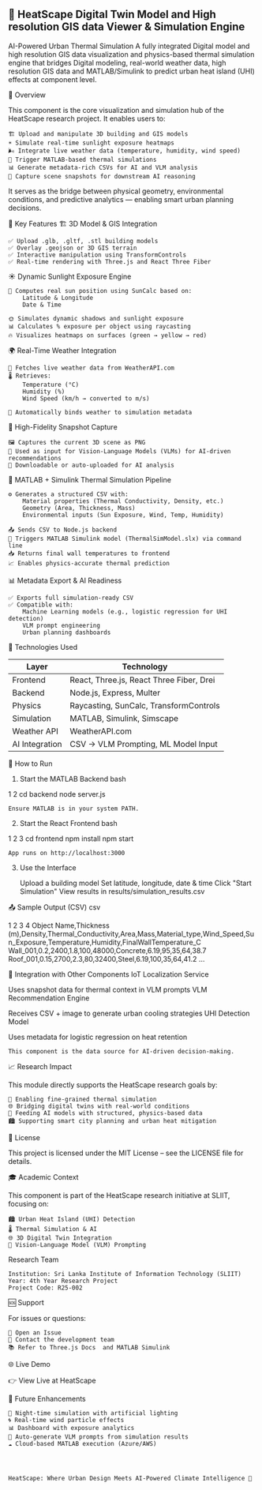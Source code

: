 ## 🌇 HeatScape Digital Twin Model and High resolution GIS data Viewer & Simulation Engine

AI-Powered Urban Thermal Simulation
A fully integrated Digital model and high resolution GIS data visualization and physics-based thermal simulation engine that bridges Digital modeling, real-world weather data, high resolution GIS data and MATLAB/Simulink to predict urban heat island (UHI) effects at component level. 

🌟 Overview 

This component is the core visualization and simulation hub of the HeatScape research project. It enables users to: 

    🏗️ Upload and manipulate 3D building and GIS models
    ☀️ Simulate real-time sunlight exposure heatmaps
    🌬️ Integrate live weather data (temperature, humidity, wind speed)
    🧪 Trigger MATLAB-based thermal simulations
    📊 Generate metadata-rich CSVs for AI and VLM analysis
    📸 Capture scene snapshots for downstream AI reasoning
     

It serves as the bridge between physical geometry, environmental conditions, and predictive analytics — enabling smart urban planning decisions. 
 
🚀 Key Features 
🏗️ 3D Model & GIS Integration 

    ✅ Upload .glb, .gltf, .stl building models
    ✅ Overlay .geojson or 3D GIS terrain
    ✅ Interactive manipulation using TransformControls
    ✅ Real-time rendering with Three.js and React Three Fiber
     

☀️ Dynamic Sunlight Exposure Engine 

    🔅 Computes real sun position using SunCalc based on:
        Latitude & Longitude
        Date & Time
         
    🌞 Simulates dynamic shadows and sunlight exposure
    📊 Calculates % exposure per object using raycasting
    🔥 Visualizes heatmaps on surfaces (green → yellow → red)
     

🌍 Real-Time Weather Integration 

    📡 Fetches live weather data from WeatherAPI.com 
    🌡️ Retrieves:
        Temperature (°C)
        Humidity (%)
        Wind Speed (km/h → converted to m/s)
         
    🔄 Automatically binds weather to simulation metadata
     

📸 High-Fidelity Snapshot Capture 

    🖼️ Captures the current 3D scene as PNG
    🎯 Used as input for Vision-Language Models (VLMs) for AI-driven recommendations
    💾 Downloadable or auto-uploaded for AI analysis
     

🧪 MATLAB + Simulink Thermal Simulation Pipeline 

    ⚙️ Generates a structured CSV with:
        Material properties (Thermal Conductivity, Density, etc.)
        Geometry (Area, Thickness, Mass)
        Environmental inputs (Sun Exposure, Wind, Temp, Humidity)
         
    📤 Sends CSV to Node.js backend
    🤖 Triggers MATLAB Simulink model (ThermalSimModel.slx) via command line
    📥 Returns final wall temperatures to frontend
    📈 Enables physics-accurate thermal prediction
     

📊 Metadata Export & AI Readiness 

    ✅ Exports full simulation-ready CSV
    ✅ Compatible with:
        Machine Learning models (e.g., logistic regression for UHI detection)
        VLM prompt engineering
        Urban planning dashboards
	

🔧 Technologies Used

| Layer                      | Technology                                                              |
|-------------------------------|-------------------------------------------------------------------------------|
| Frontend     | React, Three.js, React Three Fiber, Drei     |
| Backend                    | Node.js, Express, Multer                                               |
| Physics                    | Raycasting, SunCalc, TransformControls                                           |
| Simulation     | MATLAB, Simulink, Simscape     |
| Weather API                   | WeatherAPI.com                                           |
| AI Integration                    | CSV → VLM Prompting, ML Model Input                                           |      
               	
	      
🚀 How to Run 
1. Start the MATLAB Backend 
bash
 
 
1
2
cd backend
node server.js
 
 

    Ensure MATLAB is in your system PATH. 
     

2. Start the React Frontend 
bash
 
 
1
2
3
cd frontend
npm install
npm start
 
 

    App runs on http://localhost:3000 
     

3. Use the Interface 

    Upload a building model
    Set latitude, longitude, date & time
    Click "Start Simulation"
    View results in results/simulation_results.csv
     

 
📤 Sample Output (CSV) 
csv
 
 
1
2
3
4
Object Name,Thickness (m),Density,Thermal_Conductivity,Area,Mass,Material_type,Wind_Speed,Sun_Exposure,Temperature,Humidity,FinalWallTemperature_C
Wall_001,0.2,2400,1.8,100,48000,Concrete,6.19,95,35,64,38.7
Roof_001,0.15,2700,2.3,80,32400,Steel,6.19,100,35,64,41.2
...
 
 
 
🤝 Integration with Other Components 
IoT Localization Service
	
Uses snapshot data for
thermal context
in VLM prompts
VLM Recommendation Engine
	
Receives
CSV + image
to generate
urban cooling strategies
UHI Detection Model
	
Uses metadata for
logistic regression
on heat retention
 
 

    This component is the data source for AI-driven decision-making. 
     

 
📈 Research Impact 

This module directly supports the HeatScape research goals by: 

    🔬 Enabling fine-grained thermal simulation
    🌐 Bridging digital twins with real-world conditions
    🤖 Feeding AI models with structured, physics-based data
    🏙️ Supporting smart city planning and urban heat mitigation
     

 
📄 License 

This project is licensed under the MIT License – see the LICENSE  file for details. 
 
🎓 Academic Context 

This component is part of the HeatScape research initiative at SLIIT, focusing on: 

    🏙️ Urban Heat Island (UHI) Detection
    🌡️ Thermal Simulation & AI
    🌐 3D Digital Twin Integration
    🤖 Vision-Language Model (VLM) Prompting
     

Research Team 

    Institution: Sri Lanka Institute of Information Technology (SLIIT)
    Year: 4th Year Research Project
    Project Code: R25-002
     

 
🆘 Support 

For issues or questions: 

    🐞 Open an Issue 
    📧 Contact the development team
    📚 Refer to Three.js Docs  and MATLAB Simulink 
     

 
🌐 Live Demo 

👉 View Live at HeatScape  
 
🌟 Future Enhancements 

    🌙 Night-time simulation with artificial lighting
    🌀 Real-time wind particle effects
    📊 Dashboard with exposure analytics
    🤖 Auto-generate VLM prompts from simulation results
    ☁️ Cloud-based MATLAB execution (Azure/AWS)
     

 

    HeatScape: Where Urban Design Meets AI-Powered Climate Intelligence 🌆 
     

